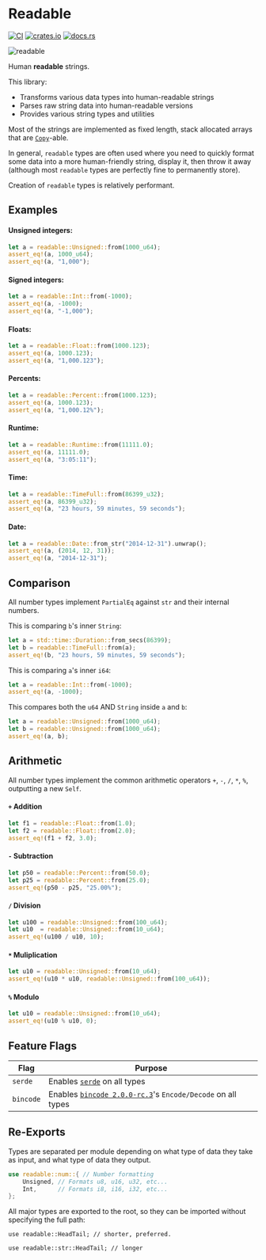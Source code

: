 # Readable
[![CI](https://github.com/hinto-janai/readable/actions/workflows/ci.yml/badge.svg)](https://github.com/hinto-janai/readable/actions/workflows/ci.yml) [![crates.io](https://img.shields.io/crates/v/readable.svg)](https://crates.io/crates/readable) [![docs.rs](https://docs.rs/readable/badge.svg)](https://docs.rs/readable)

![readable](https://github.com/hinto-janai/readable/assets/101352116/2b4c0c1b-c80e-4b7a-a8b9-b86375382db9)

Human **readable** strings.

This library:
- Transforms various data types into human-readable strings
- Parses raw string data into human-readable versions
- Provides various string types and utilities

Most of the strings are implemented as fixed length, stack allocated arrays that are [`Copy`](https://doc.rust-lang.org/stable/std/marker/trait..html)-able.

In general, `readable` types are often used where you need to quickly format some data into a more human-friendly string, display it, then throw it away (although most `readable` types are perfectly fine to permanently store).

Creation of `readable` types is relatively performant.

## Examples
#### Unsigned integers:
```rust
let a = readable::Unsigned::from(1000_u64);
assert_eq!(a, 1000_u64);
assert_eq!(a, "1,000");
```
#### Signed integers:
```rust
let a = readable::Int::from(-1000);
assert_eq!(a, -1000);
assert_eq!(a, "-1,000");
```
#### Floats:
```rust
let a = readable::Float::from(1000.123);
assert_eq!(a, 1000.123);
assert_eq!(a, "1,000.123");
```
#### Percents:
```rust
let a = readable::Percent::from(1000.123);
assert_eq!(a, 1000.123);
assert_eq!(a, "1,000.12%");
```
#### Runtime:
```rust
let a = readable::Runtime::from(11111.0);
assert_eq!(a, 11111.0);
assert_eq!(a, "3:05:11");
```
#### Time:
```rust
let a = readable::TimeFull::from(86399_u32);
assert_eq!(a, 86399_u32);
assert_eq!(a, "23 hours, 59 minutes, 59 seconds");
```
#### Date:
```rust
let a = readable::Date::from_str("2014-12-31").unwrap();
assert_eq!(a, (2014, 12, 31));
assert_eq!(a, "2014-12-31");
```

## Comparison
All number types implement `PartialEq` against `str` and their internal numbers.

This is comparing `b`'s inner `String`:
```rust
let a = std::time::Duration::from_secs(86399);
let b = readable::TimeFull::from(a);
assert_eq!(b, "23 hours, 59 minutes, 59 seconds");
```
This is comparing `a`'s inner `i64`:
```rust
let a = readable::Int::from(-1000);
assert_eq!(a, -1000);
```
This compares both the `u64` AND `String` inside `a` and `b`:
```rust
let a = readable::Unsigned::from(1000_u64);
let b = readable::Unsigned::from(1000_u64);
assert_eq!(a, b);
```

## Arithmetic
All number types implement the common arithmetic operators `+`, `-`, `/`, `*`, `%`, outputting a new `Self`.
#### `+` Addition
```rust
let f1 = readable::Float::from(1.0);
let f2 = readable::Float::from(2.0);
assert_eq!(f1 + f2, 3.0);
```
#### `-` Subtraction
```rust
let p50 = readable::Percent::from(50.0);
let p25 = readable::Percent::from(25.0);
assert_eq!(p50 - p25, "25.00%");
```
#### `/` Division
```rust
let u100 = readable::Unsigned::from(100_u64);
let u10  = readable::Unsigned::from(10_u64);
assert_eq!(u100 / u10, 10);
```
#### `*` Muliplication
```rust
let u10 = readable::Unsigned::from(10_u64);
assert_eq!(u10 * u10, readable::Unsigned::from(100_u64));
```
#### `%` Modulo
```rust
let u10 = readable::Unsigned::from(10_u64);
assert_eq!(u10 % u10, 0);
```

## Feature Flags
| Flag             | Purpose |
|------------------|---------|
| `serde`          | Enables [`serde`](https://docs.rs/serde) on all types
| `bincode`        | Enables [`bincode 2.0.0-rc.3`](https://docs.rs/bincode/2.0.0-rc.3/bincode/index.html)'s `Encode/Decode` on all types

## Re-Exports
Types are separated per module depending on what type of data they take as input, and what type of data they output.
```rust
use readable::num::{ // Number formatting
	Unsigned, // Formats u8, u16, u32, etc...
	Int,      // Formats i8, i16, i32, etc...
};
```

All major types are exported to the root, so they can be imported without specifying the full path:
```rust,ignore
use readable::HeadTail; // shorter, preferred.

use readable::str::HeadTail; // longer
```